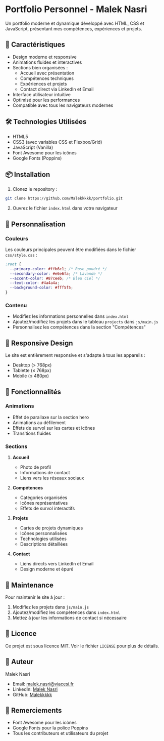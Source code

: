 # Portfolio Personnel - Malek Nasri

Un portfolio moderne et dynamique développé avec HTML, CSS et JavaScript, présentant mes compétences, expériences et projets.

## 🌟 Caractéristiques

- Design moderne et responsive
- Animations fluides et interactives
- Sections bien organisées :
  - Accueil avec présentation
  - Compétences techniques
  - Expériences et projets
  - Contact direct via LinkedIn et Email
- Interface utilisateur intuitive
- Optimisé pour les performances
- Compatible avec tous les navigateurs modernes

## 🛠️ Technologies Utilisées

- HTML5
- CSS3 (avec variables CSS et Flexbox/Grid)
- JavaScript (Vanilla)
- Font Awesome pour les icônes
- Google Fonts (Poppins)

## 📦 Installation

1. Clonez le repository :

```bash
git clone https://github.com/Malekkkkk/portfolio.git
```

2. Ouvrez le fichier `index.html` dans votre navigateur

## 🎨 Personnalisation

### Couleurs

Les couleurs principales peuvent être modifiées dans le fichier `css/style.css` :

```css
:root {
  --primary-color: #ffb6c1; /* Rose poudré */
  --secondary-color: #e6e6fa; /* Lavande */
  --accent-color: #87ceeb; /* Bleu ciel */
  --text-color: #4a4a4a;
  --background-color: #fff5f5;
}
```

### Contenu

- Modifiez les informations personnelles dans `index.html`
- Ajoutez/modifiez les projets dans le tableau `projects` dans `js/main.js`
- Personnalisez les compétences dans la section "Compétences"

## 📱 Responsive Design

Le site est entièrement responsive et s'adapte à tous les appareils :

- Desktop (> 768px)
- Tablette (≤ 768px)
- Mobile (≤ 480px)

## 🚀 Fonctionnalités

### Animations

- Effet de parallaxe sur la section hero
- Animations au défilement
- Effets de survol sur les cartes et icônes
- Transitions fluides

### Sections

1. **Accueil**

   - Photo de profil
   - Informations de contact
   - Liens vers les réseaux sociaux

2. **Compétences**

   - Catégories organisées
   - Icônes représentatives
   - Effets de survol interactifs

3. **Projets**

   - Cartes de projets dynamiques
   - Icônes personnalisées
   - Technologies utilisées
   - Descriptions détaillées

4. **Contact**
   - Liens directs vers LinkedIn et Email
   - Design moderne et épuré

## 🔧 Maintenance

Pour maintenir le site à jour :

1. Modifiez les projets dans `js/main.js`
2. Ajoutez/modifiez les compétences dans `index.html`
3. Mettez à jour les informations de contact si nécessaire

## 📄 Licence

Ce projet est sous licence MIT. Voir le fichier `LICENSE` pour plus de détails.

## 👤 Auteur

Malek Nasri

- Email: malek.nasri@viacesi.fr
- LinkedIn: [Malek Nasri](https://www.linkedin.com/in/malek-nasri/)
- GitHub: [Malekkkkk](https://github.com/Malekkkkk)

## 🙏 Remerciements

- Font Awesome pour les icônes
- Google Fonts pour la police Poppins
- Tous les contributeurs et utilisateurs du projet
